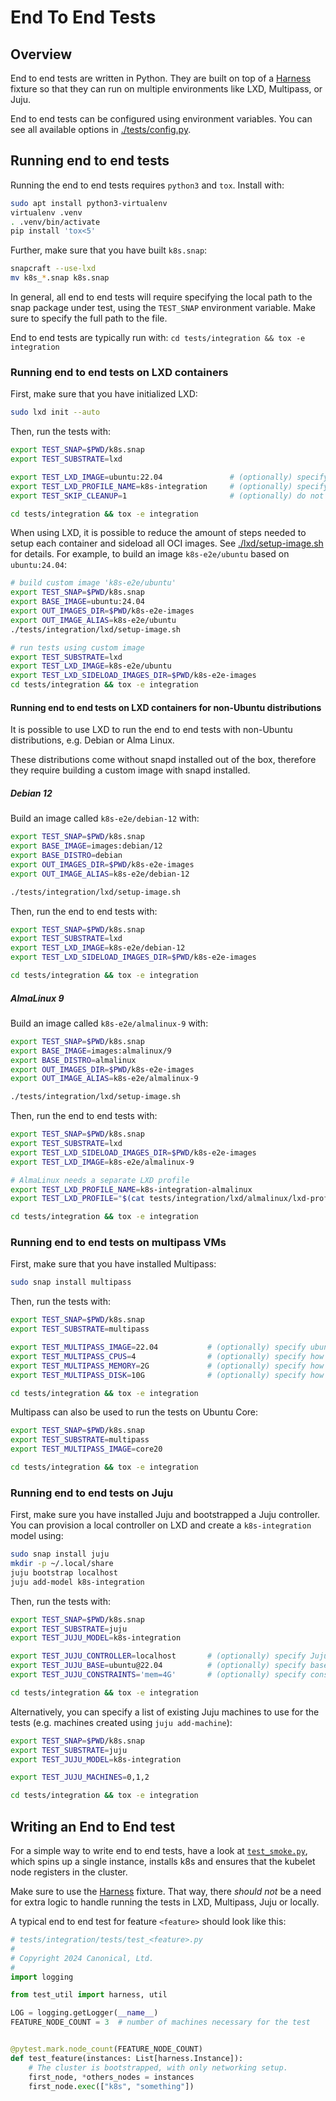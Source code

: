# End To End Tests

## Overview

End to end tests are written in Python. They are built on top of a [Harness](./tests/conftest.py) fixture so that they can run on multiple environments like LXD, Multipass, or Juju.

End to end tests can be configured using environment variables. You can see all available options in [./tests/config.py](./tests/config.py).

## Running end to end tests

Running the end to end tests requires `python3` and `tox`. Install with:

```bash
sudo apt install python3-virtualenv
virtualenv .venv
. .venv/bin/activate
pip install 'tox<5'
```

Further, make sure that you have built `k8s.snap`:

```bash
snapcraft --use-lxd
mv k8s_*.snap k8s.snap
```

In general, all end to end tests will require specifying the local path to the snap package under test, using the `TEST_SNAP` environment variable. Make sure to specify the full path to the file.

End to end tests are typically run with: `cd tests/integration && tox -e integration`

### Running end to end tests on LXD containers

First, make sure that you have initialized LXD:

```bash
sudo lxd init --auto
```

Then, run the tests with:

```bash
export TEST_SNAP=$PWD/k8s.snap
export TEST_SUBSTRATE=lxd

export TEST_LXD_IMAGE=ubuntu:22.04               # (optionally) specify which image to use for LXD containers
export TEST_LXD_PROFILE_NAME=k8s-integration     # (optionally) specify profile name to configure
export TEST_SKIP_CLEANUP=1                       # (optionally) do not destroy machines after tests finish

cd tests/integration && tox -e integration
```

When using LXD, it is possible to reduce the amount of steps needed to setup each container and sideload all OCI images. See [./lxd/setup-image.sh](./lxd/setup-image.sh) for details. For example, to build an image `k8s-e2e/ubuntu` based on `ubuntu:24.04`:

```bash
# build custom image 'k8s-e2e/ubuntu'
export TEST_SNAP=$PWD/k8s.snap
export BASE_IMAGE=ubuntu:24.04
export OUT_IMAGES_DIR=$PWD/k8s-e2e-images
export OUT_IMAGE_ALIAS=k8s-e2e/ubuntu
./tests/integration/lxd/setup-image.sh

# run tests using custom image
export TEST_SUBSTRATE=lxd
export TEST_LXD_IMAGE=k8s-e2e/ubuntu
export TEST_LXD_SIDELOAD_IMAGES_DIR=$PWD/k8s-e2e-images
cd tests/integration && tox -e integration
```

#### Running end to end tests on LXD containers for non-Ubuntu distributions

It is possible to use LXD to run the end to end tests with non-Ubuntu distributions, e.g. Debian or Alma Linux.

These distributions come without snapd installed out of the box, therefore they require building a custom image with snapd installed.

##### Debian 12

Build an image called `k8s-e2e/debian-12` with:

```bash
export TEST_SNAP=$PWD/k8s.snap
export BASE_IMAGE=images:debian/12
export BASE_DISTRO=debian
export OUT_IMAGES_DIR=$PWD/k8s-e2e-images
export OUT_IMAGE_ALIAS=k8s-e2e/debian-12

./tests/integration/lxd/setup-image.sh
```

Then, run the end to end tests with:

```bash
export TEST_SNAP=$PWD/k8s.snap
export TEST_SUBSTRATE=lxd
export TEST_LXD_IMAGE=k8s-e2e/debian-12
export TEST_LXD_SIDELOAD_IMAGES_DIR=$PWD/k8s-e2e-images

cd tests/integration && tox -e integration
```

##### AlmaLinux 9

Build an image called `k8s-e2e/almalinux-9` with:

```bash
export TEST_SNAP=$PWD/k8s.snap
export BASE_IMAGE=images:almalinux/9
export BASE_DISTRO=almalinux
export OUT_IMAGES_DIR=$PWD/k8s-e2e-images
export OUT_IMAGE_ALIAS=k8s-e2e/almalinux-9

./tests/integration/lxd/setup-image.sh
```

Then, run the end to end tests with:

```bash
export TEST_SNAP=$PWD/k8s.snap
export TEST_SUBSTRATE=lxd
export TEST_LXD_SIDELOAD_IMAGES_DIR=$PWD/k8s-e2e-images
export TEST_LXD_IMAGE=k8s-e2e/almalinux-9

# AlmaLinux needs a separate LXD profile
export TEST_LXD_PROFILE_NAME=k8s-integration-almalinux
export TEST_LXD_PROFILE="$(cat tests/integration/lxd/almalinux/lxd-profile.yaml)"

cd tests/integration && tox -e integration
```

### Running end to end tests on multipass VMs

First, make sure that you have installed Multipass:

```bash
sudo snap install multipass
```

Then, run the tests with:

```bash
export TEST_SNAP=$PWD/k8s.snap
export TEST_SUBSTRATE=multipass

export TEST_MULTIPASS_IMAGE=22.04           # (optionally) specify ubuntu version for VMs
export TEST_MULTIPASS_CPUS=4                # (optionally) specify how many cpus each VM should have
export TEST_MULTIPASS_MEMORY=2G             # (optionally) specify how much RAM each VM should have
export TEST_MULTIPASS_DISK=10G              # (optionally) specify how much disk each VM should have

cd tests/integration && tox -e integration
```

Multipass can also be used to run the tests on Ubuntu Core:

```bash
export TEST_SNAP=$PWD/k8s.snap
export TEST_SUBSTRATE=multipass
export TEST_MULTIPASS_IMAGE=core20

cd tests/integration && tox -e integration
```

### Running end to end tests on Juju

First, make sure you have installed Juju and bootstrapped a Juju controller. You can provision a local controller on LXD and create a `k8s-integration` model using:

```bash
sudo snap install juju
mkdir -p ~/.local/share
juju bootstrap localhost
juju add-model k8s-integration
```

Then, run the tests with:

```bash
export TEST_SNAP=$PWD/k8s.snap
export TEST_SUBSTRATE=juju
export TEST_JUJU_MODEL=k8s-integration

export TEST_JUJU_CONTROLLER=localhost       # (optionally) specify Juju controller to use for running the tests
export TEST_JUJU_BASE=ubuntu@22.04          # (optionally) specify base OS to use for new Juju machines
export TEST_JUJU_CONSTRAINTS='mem=4G'       # (optionally) specify constraints for new Juju machines

cd tests/integration && tox -e integration
```

Alternatively, you can specify a list of existing Juju machines to use for the tests (e.g. machines created using `juju add-machine`):

```bash
export TEST_SNAP=$PWD/k8s.snap
export TEST_SUBSTRATE=juju
export TEST_JUJU_MODEL=k8s-integration

export TEST_JUJU_MACHINES=0,1,2

cd tests/integration && tox -e integration
```

## Writing an End to End test

For a simple way to write end to end tests, have a look at [`test_smoke.py`](./tests/test_smoke.py), which spins up a single instance, installs k8s and ensures that the kubelet node registers in the cluster.

Make sure to use the [Harness](./tests/conftest.py) fixture. That way, there _should not_ be a need for extra logic to handle running the tests in LXD, Multipass, Juju or locally.

A typical end to end test for feature `<feature>` should look like this:

```python
# tests/integration/tests/test_<feature>.py
#
# Copyright 2024 Canonical, Ltd.
#
import logging

from test_util import harness, util

LOG = logging.getLogger(__name__)
FEATURE_NODE_COUNT = 3  # number of machines necessary for the test


@pytest.mark.node_count(FEATURE_NODE_COUNT)
def test_feature(instances: List[harness.Instance]):
    # The cluster is bootstrapped, with only networking setup.
    first_node, *others_nodes = instances
    first_node.exec(["k8s", "something"])
```

